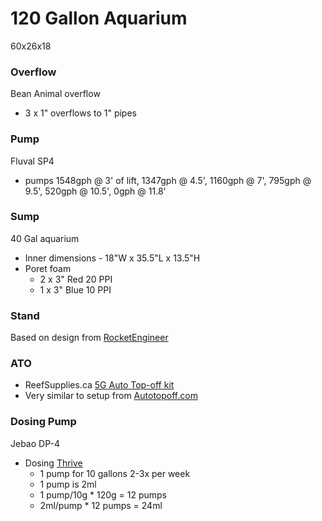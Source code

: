 # 120 Gallon Aquarium

60x26x18

### Overflow
Bean Animal overflow
  * 3 x 1" overflows to 1" pipes

### Pump
Fluval SP4
  * pumps 1548gph @ 3' of lift, 1347gph @ 4.5', 1160gph @ 7', 795gph @ 9.5', 520gph @ 10.5', 0gph @ 11.8'
  
### Sump
40 Gal aquarium
  * Inner dimensions - 18"W x 35.5"L x 13.5"H
  * Poret foam
    * 2 x 3" Red 20 PPI
    * 1 x 3" Blue 10 PPI
    
### Stand
Based on design from [RocketEngineer](http://reefcentral.com/forums/showthread.php?t=1169964)

### ATO
  * ReefSupplies.ca [5G Auto Top-off kit](http://www.reefsupplies.ca/online-store/Complete-ATO-kit-5G.html)
  * Very similar to setup from [Autotopoff.com](http://autotopoff.com/)

### Dosing Pump
Jebao DP-4
  * Dosing [Thrive](http://nilocg.com/thrive)
    * 1 pump for 10 gallons 2-3x per week
    * 1 pump is 2ml
    * 1 pump/10g * 120g = 12 pumps
    * 2ml/pump * 12 pumps = 24ml
